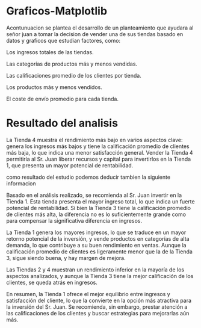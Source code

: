 # Graficos-Matplotlib
Acontunuacion se plantea el desarrollo de un planteamiento que ayudara al señor juan a tomar la decision de vender una de sus tiendas basado en datos y graficos que estudian  factores, como:

Los ingresos totales de las tiendas.

Las categorías de productos más y menos vendidas.

Las calificaciones promedio de los clientes por tienda.

Los productos más y menos vendidos.

El coste de envío promedio para cada tienda.
 

# Resultado del analisis

La Tienda 4 muestra el rendimiento más bajo en varios aspectos clave: genera los ingresos más bajos y tiene la calificación promedio de clientes más baja, lo que indica una menor satisfacción general. Vender la Tienda 4 permitiría al Sr. Juan liberar recursos y capital para invertirlos en la Tienda 1, que presenta un mayor potencial de rentabilidad.

como resultado del estudio podemos deducir tambien la siguiente informacion 

Basado en el análisis realizado, se recomienda al Sr. Juan invertir en la Tienda 1. Esta tienda presenta el mayor ingreso total, lo que indica un fuerte potencial de rentabilidad. Si bien la Tienda 3 tiene la calificación promedio de clientes más alta, la diferencia no es lo suficientemente grande como para compensar la significativa diferencia en ingresos.

La Tienda 1 genera los mayores ingresos, lo que se traduce en un mayor retorno potencial de la inversión, y vende productos en categorías de alta demanda, lo que contribuye a su buen rendimiento en ventas. Aunque la calificación promedio de clientes es ligeramente menor que la de la Tienda 3, sigue siendo buena, y hay margen de mejora.

Las Tiendas 2 y 4 muestran un rendimiento inferior en la mayoría de los aspectos analizados, y aunque la Tienda 3 tiene la mejor calificación de los clientes, se queda atrás en ingresos.

En resumen, la Tienda 1 ofrece el mejor equilibrio entre ingresos y satisfacción del cliente, lo que la convierte en la opción más atractiva para la inversión del Sr. Juan. Se recomienda, sin embargo, prestar atención a las calificaciones de los clientes y buscar estrategias para mejorarlas aún más.
